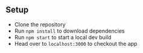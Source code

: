 ## Setup
- Clone the repository
- Run `npm install` to download dependencies
- Run `npm start` to start a local dev build
- Head over to `localhost:3000` to checkout the app